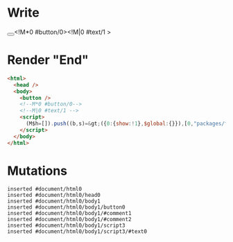 # Write
  <button></button><!M*0 #button/0><!M|0 #text/1 ><script>(M$h=[]).push((b,s)=>({0:{show:!1},$global:{}}),[0,"packages/translator-tags/src/__tests__/fixtures/if-default-false/template.marko_0_show",])</script>


# Render "End"
```html
<html>
  <head />
  <body>
    <button />
    <!--M*0 #button/0-->
    <!--M|0 #text/1 -->
    <script>
      (M$h=[]).push((b,s)=&gt;({0:{show:!1},$global:{}}),[0,"packages/translator-tags/src/__tests__/fixtures/if-default-false/template.marko_0_show",])
    </script>
  </body>
</html>
```

# Mutations
```
inserted #document/html0
inserted #document/html0/head0
inserted #document/html0/body1
inserted #document/html0/body1/button0
inserted #document/html0/body1/#comment1
inserted #document/html0/body1/#comment2
inserted #document/html0/body1/script3
inserted #document/html0/body1/script3/#text0
```